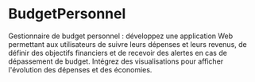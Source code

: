 # BudgetPersonnel
 Gestionnaire de budget personnel : développez une application Web permettant aux utilisateurs de suivre leurs dépenses et leurs revenus, de définir des objectifs financiers et de recevoir des alertes en cas de dépassement de budget. Intégrez des visualisations pour afficher l'évolution des dépenses et des économies.

